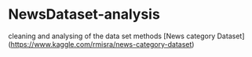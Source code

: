 # NewsDataset-analysis
cleaning and analysing of the data set methods [News category Dataset] (https://www.kaggle.com/rmisra/news-category-dataset)
